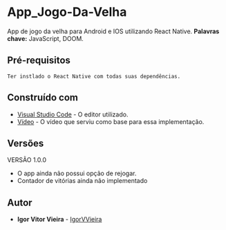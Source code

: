 # App_Jogo-Da-Velha
App de jogo da velha para Android e IOS utilizando React Native.
**Palavras chave:** JavaScript, DOOM.

## Pré-requisitos
```
Ter instlado o React Native com todas suas dependências.
```

## Construído com
* [Visual Studio Code](https://code.visualstudio.com/) - O editor utilizado.
* [Vídeo](https://www.youtube.com/watch?v=8pDQ13MQQZo) - O vídeo que serviu como base para essa implementação.


## Versões
VERSÃO 1.0.0
* O app ainda não possui opção de rejogar.
* Contador de vitórias ainda não implementado

## Autor
* **Igor Vitor Vieira** - [IgorVVieira](https://github.com/IgorVViera)
